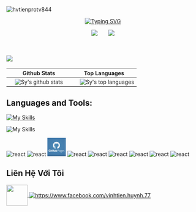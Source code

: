 <p align="left"> <img src="https://komarev.com/ghpvc/?username=hvtienprotv84&label=Profile%20views&color=0e75b6&style=flat" alt="hvtienprotv844" /> </p>           
<!-- <h1 align="center">Xin Chào Mọi Người Mình Là <span style="color:red;">Huỳnh Vĩnh Tiến</span></h1>     
 -->  
<div align="center">                                   
                                    
[![Typing SVG](https://readme-typing-svg.demolab.com?font=Segoe+UI+Black&weight=900&size=26&duration=3000&pause=1000&background=FF000000&width=435&lines=Hi!+M%C3%ACnh+l%C3%A0+Hu%E1%BB%B3nh+V%C4%A9nh+Ti%E1%BA%BFn+%F0%9F%98%8E)](https://git.io/typing-svg)
</div>  
                                                                           
<!--        
<div align="center">    
  
[![My Awesome Stats](https://awesome-github-stats.azurewebsites.net/user-stats/hvtienprotv84?cardType=level&theme=github-dark&preferLogin=false&Border=FFFFFF&Ring=DD2727)](https://git.io/awesome-stats-card)
</div>
-->

<div align="center">
        <img height="180" src="https://github-readme-stats.vercel.app/api?username=hvtienprotv84&count_private=true&show_icons=true&theme=algolia&border_radius=20&rank_icon=percentile" />
        &nbsp; &nbsp; &nbsp; <img height="180" src="https://github-readme-stats.vercel.app/api/top-langs?username=hvtienprotv84&langs_count=8&layout=compact&theme=algolia&border_radius=20" />
</div>
<br>
<!-- <div align="center">
    <a href="https://github.com/LqhResearch">
        <img align="center" src="https://streak-stats.demolab.com/?user=hvtienprotv84&theme=algolia&border_radius=20&date_format=j/n/Y" />
    </a>
</div> -->
<br>

![](https://github-readme-activity-graph.vercel.app/graph?username=hvtienprotv84&theme=react-dark)
<br />

<!--
<div align="center">
  <img src="https://github-readme-stats.vercel.app/api?username=hvtienprotv84&show_icons=true&count_private=true&theme=gruvbox" />
  &nbsp;
<img src="https://github-readme-stats.vercel.app/api/top-langs/?username=hvtienprotv84&layout=compact&count_private=true&theme=gruvbox" />
</div>
-->

<div align="center">
  
| Github Stats | Top Languages |
| --- | --- |
| &nbsp; &nbsp; ![Sy's github stats](https://github-readme-stats.vercel.app/api?username=hvtienprotv84&show_icons=true&title_color=f6c32c&icon_color=f6c32c&text_color=9f9f9f&bg_color=151515&count_private=true) &nbsp; &nbsp; | &nbsp; &nbsp; ![Sy's top languages](https://github-readme-stats.vercel.app/api/top-langs/?username=hvtienprotv84&show_icons=true&title_color=f6c32c&icon_color=f6c32c&text_color=9f9f9f&bg_color=151515&count_private=true&layout=compact)| 
</div>

<!--
![](https://github-readme-stats.vercel.app/api?username=hvtienprotv84&show_icons=true&title_color=ff0000&icon_color=79ff97&text_color=9f9f9f&bg_color=151515&count_private=true)
-->

<!--
<div align="center">
  <img width="" src="https://github-readme-stats.vercel.app/api/top-langs/?username=hvtienprotv84&layout=compact&hide_title=1&card_width=300" alt="Top language used in my repos" />
</div>
-->

<!--
# PROJECT CÁ NHÂN
* # [Website cá nhân của tui nè](https://hvtienprotv84.github.io/MyWebsite/)
* # [MyTravel: ReactJS - Props - Responsive PC & Mobile](https://hvtienprotv84.github.io/ReactJS_MyTravel/)
* # [Landing Page - ReactJS](https://hvtienprotv84.github.io/ReactJS_LandingPage/)
* # [Calculator - ReactJS](https://hvtienprotv84.github.io/Calculator_ReactJS/)
* # [Landing Page - Tailwind CSS](https://hvtienprotv84.github.io/LandingPage_TailwindCSS/)
* # [ClickMe: ReactJS - Hook - useState - useEffect](https://hvtienprotv84.github.io/ReactJS_Hook_useState_useEffect/)
* # [Landing Page - SCSS](https://hvtienprotv84.github.io/LandingPage_SCSS/)
* # [Carousel: ReactJS & Tailwind CSS](https://hvtienprotv84.github.io/ReactJS_TailwindCSS_Carousel/)
* # [Xem Thêm](https://github.com/hvtienprotv84?tab=repositories) 
-->

<!--
<h3 align="left">Languages and Tools:</h3>
<p align="left"> 
<img src="https://raw.githubusercontent.com/Zenfection/Image/master/2021/06/21-15-51-28-06-00-18-00-html5.gif" alt="bootstrap" width="80" height="80"/> 
<img src="https://cdn-icons-png.freepik.com/512/5968/5968242.png" alt="csharp" width="80" height="80"/> 
<img src="https://media0.giphy.com/media/ln7z2eWriiQAllfVcn/giphy.gif?cid=6c09b952zn0gfzdpy67zycoze4sfw07dpxr9dwkk66g2sbo3&ep=v1_internal_gif_by_id&rid=giphy.gif&ct=s" alt="css3" width="80" height="80"/> 
<img src="https://media2.giphy.com/media/eNAsjO55tPbgaor7ma/giphy.gif?cid=6c09b952u0gnxcqa0rqixr7zu0n1ipvh9gdss3sjydo3ktbc&ep=v1_internal_gif_by_id&rid=giphy.gif&ct=s" alt="figma" width="80" height="80"/> 
<img src="https://upload.wikimedia.org/wikipedia/commons/thumb/d/d5/Tailwind_CSS_Logo.svg/1280px-Tailwind_CSS_Logo.svg.png" alt="firebase" width="80" height="60"/> 
<img src="https://cdn.dribbble.com/users/2653319/screenshots/6813714/figma_logo_animation.gif" alt="git" width="100" height="80"/>
<img src="https://media1.giphy.com/media/zYqt0TKB8Qk8wyzDJb/giphy.gif?cid=6c09b952kuatlogt0j8i6snjlu3w6mgrr31px4myp276avz6&ep=v1_internal_gif_by_id&rid=giphy.gif&ct=s" alt="html5" width="80" height="80"/> 
<img src="https://media.tenor.com/F_aIpdp3hEwAAAAi/git-github.gif" alt="java" width="160" height="80"/> 
<img src="https://media.giphy.com/media/Sr8xDpMwVKOHUWDVRD/giphy.gif" alt="javascript" width="80" height="80"/>
<img src="https://www.freeiconspng.com/uploads/sql-server-icon-png-8.png" alt="mssql" width="80" height="80"/> 
<img src="https://raw.githubusercontent.com/devicons/devicon/master/icons/mysql/mysql-original-wordmark.svg" alt="mysql" width="80" height="80"/>
<img src="https://media3.giphy.com/media/Ri2TUcKlaOcaDBxFpY/giphy.gif?cid=6c09b952hyycekunko0v1etwvz8br4k8b32s6ehzuaoi57ie&ep=v1_internal_gif_by_id&rid=giphy.gif&ct=s" alt="photoshop" width="80" height="80"/> <img src="https://i.pinimg.com/originals/f1/ea/a7/f1eaa7278f64e27128e062a3de918265.png" alt="react" width="80" height="80"/> 
<img src="https://upload.wikimedia.org/wikipedia/commons/thumb/b/bd/Logo_C_sharp.svg/1200px-Logo_C_sharp.svg.png" alt="tailwind" width="80" height="80"/>
<img src="https://media3.giphy.com/media/SS8CV2rQdlYNLtBCiF/200.gif?cid=6c09b952ob3qhdn9etgz18qnwwfg6qr08fb5twrcqseemgvj&ep=v1_gifs_search&rid=200.gif&ct=g" alt="react" width="80" height="80"/>
<img src="https://media.tenor.com/SQOgkzxlYxEAAAAi/visual-studio-code.gif" alt="react" width="100" height="80"/> 
<img src="https://media.tenor.com/HHkcFEjOYs8AAAAi/intellij.gif" alt="react" width="80" height="80" /> 
<img src="https://upload.wikimedia.org/wikipedia/commons/thumb/9/96/Sass_Logo_Color.svg/2560px-Sass_Logo_Color.svg.png" alt="react" width="80" height="60" />
<img src="https://upload.wikimedia.org/wikipedia/commons/f/f1/Vue.png" alt="react" width="80" height="80" />
<img src="https://miro.medium.com/v2/resize:fit:896/1*1ISnBKKdJMAb7kilkNqvbw.gif" alt="react" width="80" height="80" />
<img src="https://www.styled-components.com/atom.png" alt="react" width="80" height="80" /> 
<img src="https://static-00.iconduck.com/assets.00/material-ui-icon-2048x1626-on580ia9.png" alt="react" width="80" height="70" /> 
<img src="https://cdn.worldvectorlogo.com/logos/redux.svg" alt="react" width="80" height="80" />
<img src="https://i.pinimg.com/originals/f5/5e/80/f55e8059ea945abfd6804b887dd4a0af.gif" alt="react" width="80" height="80" />
<img src="https://www.opc-router.de/wp-content/uploads/2023/12/icon_json-datei_format_1200-1-1024x410.png" alt="react" width="80" height="60" />
<img src="https://upload.wikimedia.org/wikipedia/commons/thumb/4/4c/Typescript_logo_2020.svg/1024px-Typescript_logo_2020.svg.png" alt="react" width="80" height="80" />
<img src="https://raw.githubusercontent.com/github/explore/80688e429a7d4ef2fca1e82350fe8e3517d3494d/collections/github-pages-examples/github-pages-examples.png" alt="react" width="80" height="80" />
<img src="https://upload.wikimedia.org/wikipedia/commons/d/dc/XAMPP_Logo.png" alt="react" width="80" height="80" />
<img src="https://upload.wikimedia.org/wikipedia/commons/thumb/2/27/PHP-logo.svg/2560px-PHP-logo.svg.png" alt="react" width="100" height="80" />
<img src="https://uxwing.com/wp-content/themes/uxwing/download/brands-and-social-media/android-studio-icon.png" alt="react" width="80" height="80" />
<img src="https://cdn1.iconfinder.com/data/icons/programing-development-8/24/react_logo-512.png" alt="react" width="80" height="80" />
<img src="https://static-00.iconduck.com/assets.00/npm-icon-2048x2048-3xqnd60o.png" alt="react" width="80" height="80" />
<img src="https://cdn3d.iconscout.com/3d/premium/thumb/python-6815592-5602757.png?f=webp" alt="react" width="80" height="80" />
<img src="https://mongodb.gallerycdn.vsassets.io/extensions/mongodb/mongodb-vscode/1.6.0/1713873233895/Microsoft.VisualStudio.Services.Icons.Default" alt="react" width="80" height="80" />
<img src="https://miro.medium.com/v2/resize:fit:1200/0*-hi_YN6201aadrIe.png" alt="react" width="150" height="100" />
<img src="https://cdn4.iconfinder.com/data/icons/logos-and-brands/512/144_Gitlab_logo_logos-512.png" alt="react" width="70" height="70" />
<img src="https://media.licdn.com/dms/image/D4E16AQH9QEcrhbmzXg/profile-displaybackgroundimage-shrink_200_800/0/1711762502964?e=2147483647&v=beta&t=i0bpXkvskBRFMe4bSndAJ_4H3jN9hzzywgm-FTRbiJE" alt="react" width="250" height="80" />
</p> -->

<!--
<h3 align="left">Languages and Tools:</h3> -->

## **Languages and Tools:**
<div align="left"> 
    
[![My Skills](https://skillicons.dev/icons?i=html,css,js,ts,react,redux,nextjs,vue,vuetify,nuxtjs,angular,tailwind,jquery,bootstrap,sass,styledcomponents,materialui,java,spring,cs,dotnet,php,laravel,py,flask,django,sqlite,mysql,mongodb,firebase,androidstudio,nodejs,express,selenium,git,github,gitlab,bitbucket,md,vercel,docker,visualstudio,vscode,sublime,idea,vite,webpack,npm,yarn,ps,figma,alpinejs,electron,svelte,emotion,gatsby,astro,prisma,wordpress)](https://skillicons.dev)
</div>

<div align="left"> 
    
![My Skills](https://go-skill-icons.vercel.app/api/icons?i=reactnative,gsap,recoil,zustand&perline=4)
</div>

<div align="left">
<img src="https://upload.wikimedia.org/wikipedia/commons/d/dc/XAMPP_Logo.png" alt="react" width="48" height="48" />
<img src="https://cdn.iconscout.com/icon/free/png-256/free-json-file-1-504451.png?f=webp" alt="react" width="48" height="48" />
<img src="https://raw.githubusercontent.com/github/explore/80688e429a7d4ef2fca1e82350fe8e3517d3494d/collections/github-pages-examples/github-pages-examples.png" alt="react" width="48" height="48" />
<img src="https://www.freeiconspng.com/uploads/sql-server-icon-png-8.png" alt="react" width="48" height="48" />
<img src="https://cdn-icons-png.flaticon.com/512/2721/2721291.png" alt="react" width="48" height="48" />
<!--<img src="https://nguyenthedong.com/wp-content/uploads/2022/11/scrum-agile.png" alt="react" width="48" height="48" /> -->
<img src="https://encrypted-tbn0.gstatic.com/images?q=tbn:ANd9GcTjbyfftA-X4KL2UDU0KK4YPTIDRXfwsP07Ruick4Wq78jzEIrxxMrAP03hOd7hVQeAshk&usqp=CAU" alt="react" width="48" height="48" />
<img src="https://encrypted-tbn0.gstatic.com/images?q=tbn:ANd9GcS_CDDGtcFfsT_0BMEGwYDM7e7qYztkbCPcDg&s" alt="react" width="48" height="48" />
<img src="https://media.licdn.com/dms/image/D5622AQETmmYROGJqOA/feedshare-shrink_800/0/1709888092712?e=2147483647&v=beta&t=DfU11oIB15PJTmKMsn9yUyXhmSP0NkQLoHZVcXQzA9o" alt="react" width="48" height="48" />
<img src="https://encrypted-tbn0.gstatic.com/images?q=tbn:ANd9GcTL-JWL1MHN8qo4g5WlxdtAIY7H_wL43ErJDlbeQyO-AXk6q_ff" alt="react" width="48" height="48" />

</div>
<!--
<h3 align="left">Connect with me:</h3> -->

## **Liên Hệ Với Tôi**
<p align="left">
<!-- <a href="https://www.facebook.com/vinhtien.huynh.77/" target="blank">
   <img align="center" src="https://gifdb.com/images/high/facebook-app-logo-sticker-sgb3lvzpwvlsvpl9.gif" alt="" height="85" width="85" />
</a>
<a href="https://zalo.me/0931103224" target="blank">
   <img align="center" src="https://4ctech.vn/wp-content/uploads/2022/09/zalo.gif" alt="https://www.facebook.com/vinhtien.huynh.77" height="80" width="75" />
</a> -->
<a href="https://www.facebook.com/vinhtien.huynh.77/" target="blank">
   <img align="center" src="https://gifdb.com/images/high/facebook-app-logo-sticker-sgb3lvzpwvlsvpl9.gif" alt="" height="55" width="55" />
</a>
<a href="https://zalo.me/0931103224" target="blank">
   <img align="center" src="https://4ctech.vn/wp-content/uploads/2022/09/zalo.gif" alt="https://www.facebook.com/vinhtien.huynh.77" height="52" width="50" />
</a>
</p>

<!--![image](https://github.com/hvtienprotv84/hvtienprotv84/assets/153743337/f2a326ac-b0fd-4403-8af0-902c10fcf264)
![image](https://github.com/hvtienprotv84/hvtienprotv84/assets/153743337/7f6ec8fd-4f5e-4fc0-ab9e-c2dc7249165f)-->

<!--
<img src="https://images-wixmp-ed30a86b8c4ca887773594c2.wixmp.com/f/c83c004e-1370-4756-88e5-4071de797088/dfredg5-0a60e875-646e-4d6c-bb91-73086f012808.gif?token=eyJ0eXAiOiJKV1QiLCJhbGciOiJIUzI1NiJ9.eyJzdWIiOiJ1cm46YXBwOjdlMGQxODg5ODIyNjQzNzNhNWYwZDQxNWVhMGQyNmUwIiwiaXNzIjoidXJuOmFwcDo3ZTBkMTg4OTgyMjY0MzczYTVmMGQ0MTVlYTBkMjZlMCIsIm9iaiI6W1t7InBhdGgiOiJcL2ZcL2M4M2MwMDRlLTEzNzAtNDc1Ni04OGU1LTQwNzFkZTc5NzA4OFwvZGZyZWRnNS0wYTYwZTg3NS02NDZlLTRkNmMtYmI5MS03MzA4NmYwMTI4MDguZ2lmIn1dXSwiYXVkIjpbInVybjpzZXJ2aWNlOmZpbGUuZG93bmxvYWQiXX0.LGN_eGL7dT0xRj4oRbyRRVay-pHbyiXHru7YoVPcRro" alt="react" width="1500" height="400" />
<img src="https://images-wixmp-ed30a86b8c4ca887773594c2.wixmp.com/f/c83c004e-1370-4756-88e5-4071de797088/dh28uuh-2afd5ded-7cd7-4b17-a3ef-d3fa0ab6c364.gif?token=eyJ0eXAiOiJKV1QiLCJhbGciOiJIUzI1NiJ9.eyJzdWIiOiJ1cm46YXBwOjdlMGQxODg5ODIyNjQzNzNhNWYwZDQxNWVhMGQyNmUwIiwiaXNzIjoidXJuOmFwcDo3ZTBkMTg4OTgyMjY0MzczYTVmMGQ0MTVlYTBkMjZlMCIsIm9iaiI6W1t7InBhdGgiOiJcL2ZcL2M4M2MwMDRlLTEzNzAtNDc1Ni04OGU1LTQwNzFkZTc5NzA4OFwvZGgyOHV1aC0yYWZkNWRlZC03Y2Q3LTRiMTctYTNlZi1kM2ZhMGFiNmMzNjQuZ2lmIn1dXSwiYXVkIjpbInVybjpzZXJ2aWNlOmZpbGUuZG93bmxvYWQiXX0.aewYgvGauGzDVELK8foJ_CjHL4b9rYNHSil9zFvc5pQ" alt="react" width="1500" height="400" />
<img src="https://images-wixmp-ed30a86b8c4ca887773594c2.wixmp.com/f/c83c004e-1370-4756-88e5-4071de797088/ddjk36s-36e736ed-a3f5-4ead-bc5a-2055ad79d8a7.gif?token=eyJ0eXAiOiJKV1QiLCJhbGciOiJIUzI1NiJ9.eyJzdWIiOiJ1cm46YXBwOjdlMGQxODg5ODIyNjQzNzNhNWYwZDQxNWVhMGQyNmUwIiwiaXNzIjoidXJuOmFwcDo3ZTBkMTg4OTgyMjY0MzczYTVmMGQ0MTVlYTBkMjZlMCIsIm9iaiI6W1t7InBhdGgiOiJcL2ZcL2M4M2MwMDRlLTEzNzAtNDc1Ni04OGU1LTQwNzFkZTc5NzA4OFwvZGRqazM2cy0zNmU3MzZlZC1hM2Y1LTRlYWQtYmM1YS0yMDU1YWQ3OWQ4YTcuZ2lmIn1dXSwiYXVkIjpbInVybjpzZXJ2aWNlOmZpbGUuZG93bmxvYWQiXX0.pgxwYJcrj6fKZmowAdX5HbdvaHWItqxLpSim41_sgC4" alt="react" width="1500" height="400" />
-->

